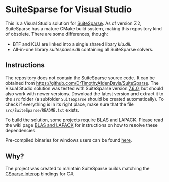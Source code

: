 # SuiteSparse for Visual Studio

This is a Visual Studio solution for [SuiteSparse](https://github.com/DrTimothyAldenDavis/SuiteSparse). As of version 7.2, SuiteSparse has a mature CMake build system, making this repository kind of obsolete. There are some differences, though:

* BTF and KLU are linked into a single shared libary _klu.dll_.
* All-in-one library _suitesparse.dll_ containing all SuiteSparse solvers.

## Instructions

The repository does not contain the SuiteSparse source code. It can be obtained from https://github.com/DrTimothyAldenDavis/SuiteSparse. The Visual Studio solution was tested with SuiteSparse version [7.6.0](https://github.com/DrTimothyAldenDavis/SuiteSparse/archive/refs/tags/v7.6.0.zip), but should also work with newer versions. Download the latest version and extract it to the `src` folder (a subfolder `SuiteSparse` should be created automatically). To check if everything is in its right place, make sure that the file `src/SuiteSparse/README.txt` exists.

To build the solution, some projects require BLAS and LAPACK. Please read the wiki page [BLAS and LAPACK](https://github.com/wo80/vs-suitesparse/wiki/BLAS-and-LAPACK) for instructions on how to resolve these dependencies.

Pre-compiled binaries for windows users can be found [here](http://wo80.bplaced.net/math/packages.html).

## Why?

The project was created to maintain SuiteSparse builds matching the [CSparse.Interop](https://github.com/wo80/csparse-interop) bindings for C#.
